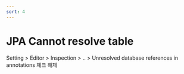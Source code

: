 ```yaml
---
sort: 4
---
```


# JPA Cannot resolve table

Setting > Editor > Inspection > .. > Unresolved database references in annotations 체크 해제